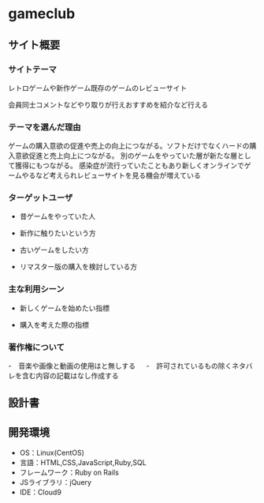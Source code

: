 #  gameclub


## サイト概要
### サイトテーマ
レトロゲームや新作ゲーム既存のゲームのレビューサイト

会員同士コメントなどやり取りが行えおすすめを紹介など行える


### テーマを選んだ理由
ゲームの購入意欲の促進や売上の向上につながる。ソフトだけでなくハードの購入意欲促進と売上向上につながる。
別のゲームをやっていた層が新たな層として獲得にもつながる。
感染症が流行っていたこともあり新しくオンラインでゲームやるなど考えられレビューサイトを見る機会が増えている

### ターゲットユーザ
- 昔ゲームをやっていた人

- 新作に触りたいという方

- 古いゲームをしたい方

- リマスター版の購入を検討している方

### 主な利用シーン
- 新しくゲームを始めたい指標

- 購入を考えた際の指標
### 著作権について
-　音楽や画像と動画の使用はと無しする
　
-　許可されているもの除くネタバレを含む内容の記載はなし作成する

## 設計書

## 開発環境
- OS：Linux(CentOS)
- 言語：HTML,CSS,JavaScript,Ruby,SQL
- フレームワーク：Ruby on Rails
- JSライブラリ：jQuery
- IDE：Cloud9

